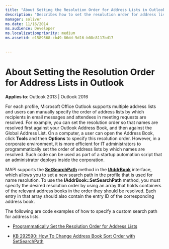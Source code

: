 ```yaml
---
title: "About Setting the Resolution Order for Address Lists in Outlook"
description: "Describes how to set the resolution order for address lists by which recipients in email messages and attendees in meeting requests are resolved in Microsoft Outlook."
manager: soliver
ms.date: 11/16/2014
ms.audience: Developer
ms.localizationpriority: medium
ms.assetid: e1589568-cb49-86dd-5d16-b08c8117bd17
 
 
---
```


# About Setting the Resolution Order for Address Lists in Outlook

  
  
**Applies to**: Outlook 2013 | Outlook 2016 
  
For each profile, Microsoft Office Outlook supports multiple address lists and users can manually specify the order of address lists by which recipients in email messages and attendees in meeting requests are resolved. For example, you can set the resolution order so that names are resolved first against your Outlook Address Book, and then against the Global Address List. On a computer, a user can open the Address Book, click **Tools** and then **Options** to specify this resolution order. However, in a corporate environment, it is more efficient for IT administrators to programmatically set the order of address lists by which names are resolved. Such code can be used as part of a startup automation script that an administrator deploys inside the corporation. 
  
MAPI supports the **[SetSearchPath](iaddrbook-getsearchpath.md)** method in the **[IAddrBook](iaddrbookimapiprop.md)** interface, which allows you to set a new search path in the profile that is used for name resolution. To use the **IAddrBook::SetSearchPath** method, you must specify the desired resolution order by using an array that holds containers of the relevant address books in the order they should be resolved. Each entry in that array should also contain the entry ID of the corresponding address book. 
  
The following are code examples of how to specify a custom search path for address lists.
  
- [Programmatically Set the Resolution Order for Address Lists](how-to-programmatically-set-the-resolution-order-for-address-lists.md)
    
- [KB 292590: How To Change Address Book Sort Order with SetSearchPath](/windows/win32/api/wabiab/nf-wabiab-iaddrbook-setsearchpath)
    


